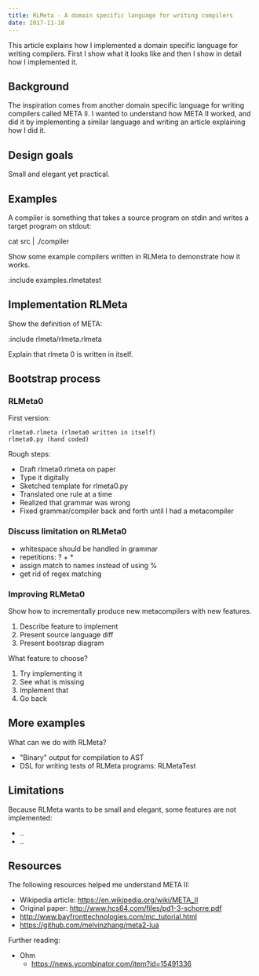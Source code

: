 ```yaml
---
title: RLMeta - A domain specific language for writing compilers
date: 2017-11-18
---
```


This article explains how I implemented a domain specific language for writing
compilers. First I show what it looks like and then I show in detail how I
implemented it.

## Background

The inspiration comes from another domain specific language for writing
compilers called META II. I wanted to understand how META II worked, and did it
by implementing a similar language and writing an article explaining how I did
it.

## Design goals

Small and elegant yet practical.

## Examples

A compiler is something that takes a source program on stdin and writes a
target program on stdout:

  cat src | ./compiler

Show some example compilers written in RLMeta to demonstrate how it works.

:include examples.rlmetatest

## Implementation RLMeta

Show the definition of META:

:include rlmeta/rlmeta.rlmeta

Explain that rlmeta 0 is written in itself.

## Bootstrap process

### RLMeta0

First version:

    rlmeta0.rlmeta (rlmeta0 written in itself)
    rlmeta0.py (hand coded)

Rough steps:

* Draft rlmeta0.rlmeta on paper
* Type it digitally
* Sketched template for rlmeta0.py
* Translated one rule at a time
* Realized that grammar was wrong
* Fixed grammar/compiler back and forth until I had a metacompiler

### Discuss limitation on RLMeta0

- whitespace should be handled in grammar
- repetitions: ? + *
- assign match to names instead of using %
- get rid of regex matching

### Improving RLMeta0

Show how to incrementally produce new metacompilers with new features.

1. Describe feature to implement
2. Present source language diff
3. Present bootsrap diagram

What feature to choose?

1. Try implementing it
2. See what is missing
3. Implement that
4. Go back

## More examples

What can we do with RLMeta?

* "Binary" output for compilation to AST
* DSL for writing tests of RLMeta programs: RLMetaTest

## Limitations

Because RLMeta wants to be small and elegant, some features are not
implemented:

* ..
* ..

## Resources

The following resources helped me understand META II:

* Wikipedia article: https://en.wikipedia.org/wiki/META_II
* Original paper: http://www.hcs64.com/files/pd1-3-schorre.pdf
* http://www.bayfronttechnologies.com/mc_tutorial.html
* https://github.com/melvinzhang/meta2-lua

Further reading:

* Ohm
    * https://news.ycombinator.com/item?id=15491336
